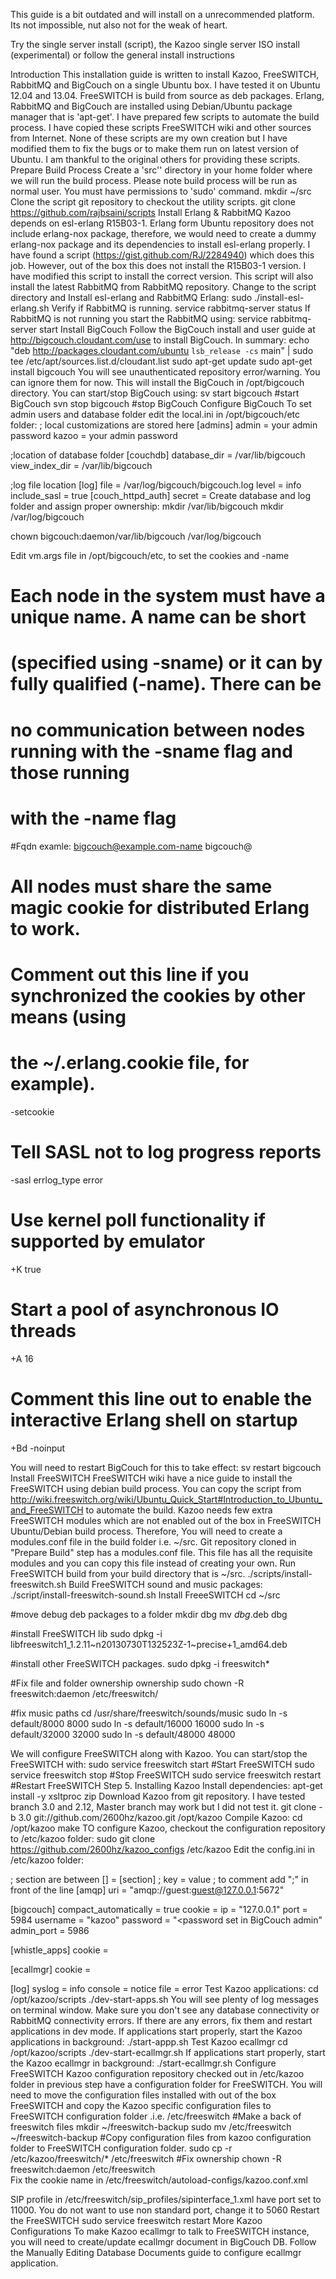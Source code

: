  
This guide is a bit outdated and will install on a unrecommended platform. Its not impossible, nut also not for the weak of heart.
 
Try the single server install (script), the Kazoo single server ISO install (experimental) or follow the general install instructions


Introduction
This installation guide is written to install Kazoo, FreeSWITCH, RabbitMQ and BigCouch on a single Ubuntu box. I have tested it on Ubuntu 12.04 and 13.04. FreeSWITCH is build from source as deb packages. Erlang, RabbitMQ and BigCouch are installed using Debian/Ubuntu package manager that is 'apt-get'.
I have prepared few scripts to automate the build process. I have copied these scripts  FreeSWITCH wiki and other sources from Internet.  None of these scripts are my own creation but I have modified them to fix the bugs or to make them run on latest version of Ubuntu. I am thankful to the original others for providing these scripts.
Prepare Build Process
Create a 'src'' directory in your home folder where we will run the build process. Please note build process will be run as normal user. You must have permissions to 'sudo' command.
mkdir ~/src
Clone the script git repository to checkout the utility scripts.
git clone https://github.com/rajbsaini/scripts
Install Erlang & RabbitMQ
Kazoo depends on esl-erlang R15B03-1. Erlang form Ubuntu repository does not include erlang-nox package, therefore, we would need to create a dummy erlang-nox package and its dependencies to install esl-erlang properly. I have found a script (https://gist.github.com/RJ/2284940) which does this job. However, out of the box this does not install the R15B03-1 version. I have modified this script to install the correct version. This script will also install the latest RabbitMQ from RabbitMQ repository.
Change to the script directory and Install esl-erlang and RabbitMQ Erlang:
sudo ./install-esl-erlang.sh
Verify if RabbitMQ is running.
service rabbitmq-server status
If RabbitMQ is not running you start the RabbitMQ using:
service rabbitmq-server start
Install BigCouch
Follow the BigCouch install and user guide at http://bigcouch.cloudant.com/use to install BigCouch. In summary:
echo "deb http://packages.cloudant.com/ubuntu `lsb_release -cs` main" | sudo tee /etc/apt/sources.list.d/cloudant.list
sudo apt-get update
sudo apt-get install bigcouch
You will see unauthenticated repository error/warning. You can ignore them for now. This will install the BigCouch in /opt/bigcouch directory. You can start/stop BigCouch using:
sv start bigcouch #start BigCouch
svn stop bigcouch #stop BigCouch
Configure BigCouch
To set admin users and database folder edit the local.ini in /opt/bigcouch/etc folder:
; local customizations are stored here
[admins]
admin = your admin password
kazoo = your admin password

;location of database folder
[couchdb]
database_dir = /var/lib/bigcouch
view_index_dir = /var/lib/bigcouch

;log file location
[log]
file = /var/log/bigcouch/bigcouch.log
level = info
include_sasl = true
[couch_httpd_auth]
secret = <some password>
Create database and log folder and assign proper ownership:
mkdir /var/lib/bigcouch
mkdir /var/log/bigcouch

chown bigcouch:daemon/var/lib/bigcouch /var/log/bigcouch
 
Edit vm.args file in /opt/bigcouch/etc, to set the cookies and -name
# Each node in the system must have a unique name. A name can be short
# (specified using -sname) or it can by fully qualified (-name). There can be
# no communication between nodes running with the -sname flag and those running 
# with the -name flag
#Fqdn examle: bigcouch@example.com-name bigcouch@<your fqdn>  

# All nodes must share the same magic cookie for distributed Erlang to work.
# Comment out this line if you synchronized the cookies by other means (using
# the ~/.erlang.cookie file, for example).
-setcookie <some cookie name>

# Tell SASL not to log progress reports
-sasl errlog_type error

# Use kernel poll functionality if supported by emulator
+K true

# Start a pool of asynchronous IO threads
+A 16

# Comment this line out to enable the interactive Erlang shell on startup
+Bd -noinput

You will need to restart BigCouch for this to take effect:
sv restart bigcouch
Install FreeSWITCH
FreeSWITCH wiki have a nice guide to install the FreeSWITCH using debian build process. You can copy the script from http://wiki.freeswitch.org/wiki/Ubuntu_Quick_Start#Introduction_to_Ubuntu_and_FreeSWITCH to automate the build.
Kazoo needs few extra FreeSWITCH modules which are not enabled out of the box in FreeSWITCH Ubuntu/Debian build process. Therefore, You will need to create a modules.conf file in the build folder i.e. ~/src. Git repository cloned in "Prepare Build" step has a modules.conf file. This file has all the requisite modules and you can copy this file instead of creating your own.
Run FreeSWITCH build from your build directory that is ~/src.
./scripts/install-freeswitch.sh 
Build FreeSWITCH sound and music packages:
./script/install-freeswitch-sound.sh
Install FreeeSWITCH
cd ~/src

#move debug deb packages to a folder
mkdir dbg
mv *dbg*.deb dbg

#install FreeSWITCH lib
sudo dpkg -i libfreeswitch1_1.2.11~n20130730T132523Z-1~precise+1_amd64.deb 

#install other FreeSWITCH packages.
sudo dpkg -i freeswitch*

#Fix file and folder ownership ownership
sudo chown -R freeswitch:daemon /etc/freeswitch/

#fix music paths
cd /usr/share/freeswitch/sounds/music
sudo ln -s default/8000 8000
sudo ln -s default/16000 16000
sudo ln -s default/32000 32000
sudo ln -s default/48000 48000

We will configure FreeSWITCH along with Kazoo. You can start/stop the FreeSWITCH with:
sudo service freeswitch start     #Start FreeSWITCH
sudo service freeswitch stop      #Stop FreeSWITCH
sudo service freeswitch restart   #Restart FreeSWITCH
Step 5. Installing Kazoo
Install dependencies:
apt-get install -y xsltproc zip
Download Kazoo from git repository. I have tested branch 3.0 and 2.12, Master branch may work but I did not test it.
git clone -b 3.0  git://github.com/2600hz/kazoo.git /opt/kazoo
Compile Kazoo:
cd /opt/kazoo
make
TO configure Kazoo, checkout the configuration repository to /etc/kazoo folder:
sudo git clone https://github.com/2600hz/kazoo_configs /etc/kazoo
Edit the config.ini in /etc/kazoo folder:

; section are between [] = [section]
; key = value
; to comment add ";" in front of the line
[amqp]
uri = "amqp://guest:guest@127.0.0.1:5672"

[bigcouch]
compact_automatically = true
cookie = <your unique cookie>
ip = "127.0.0.1"
port = 5984
username = "kazoo"
password = "<password set in BigCouch admin"
admin_port = 5986

[whistle_apps]
cookie = <your unique cookie>

[ecallmgr]
cookie = <your unique cookie>

[log]
syslog = info
console = notice
file = error
Test  Kazoo applications:
cd /opt/kazoo/scripts
./dev-start-apps.sh
You will see plenty of log messages on terminal window. Make sure you don't see any database connectivity or RabbitMQ connectivity errors. If there are any errors, fix them and restart applications in dev mode.
If applications start properly, start the Kazoo applications in background:
./start-appp.sh
Test Kazoo ecallmgr
cd /opt/kazoo/scripts
./dev-start-ecallmgr.sh
If applications start properly, start the Kazoo ecallmgr  in background:
./start-ecallmgr.sh
Configure FreeSWITCH
Kazoo configuration repository checked out in /etc/kazoo folder in previous step have a configuration folder for FreeSWITCH. You  will need to move the configuration files installed with out of the box FreeSWITCH and copy the Kazoo specific configuration files to FreeSWITCH configuration folder .i.e. /etc/freeswitch
#Make a back of freeswitch files 
mkdir ~/freeswitch-backup
sudo mv /etc/freeswitch ~/freeswitch-backup
#Copy configuration files from kazoo configuration folder to FreeSWITCH configuration folder.
sudo cp -r /etc/kazoo/freeswitch/* /etc/freeswitch
#Fix ownership
chown -R freeswitch:daemon /etc/freeswitch  
Fix the cookie name in /etc/freeswitch/autoload-configs/kazoo.conf.xml
<?xml version="1.0" encoding="UTF-8"?>
<configuration name="kazoo.conf" description="General purpose Erlang C-node produced to better fit the Kazoo project">
    <settings>
        <param name="listen-ip" value="0.0.0.0" />
        <param name="listen-port" value="8031" />
        <!--<param name="cookie-file" value="/etc/freeswitch/autoload_configs/.erlang.cookie" />-->
        <param name="cookie" value="<your unique cookie" />
        <param name="shortname" value="false" />
        <param name="nodename" value="freeswitch" />
        <!--<param name="kazoo-var-prefix" value="ecallmgr" />-->
        <!--<param name="compat-rel" value="12"/> -->
    </settings>
</configuration>
SIP profile in  /etc/freeswitch/sip_profiles/sipinterface_1.xml have port set to 11000. You do not want to use non standard port, change it to 5060
<!-- SIP -->
<param name="sip-ip" value="$${local_ip_v4}"/>
<param name="ext-sip-ip" value="auto"/>
<param name="sip-port" value="5060"/>
Restart the FreeSWITCH
sudo service freeswitch restart
More Kazoo Configurations
To make Kazoo ecallmgr to talk to FreeSWITCH instance, you will need to create/update ecallmgr document in BigCouch DB. Follow the Manually Editing Database Documents guide to configure ecallmgr application.
 
 
